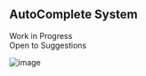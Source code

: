 ## AutoComplete System

Work in Progress <br>
Open to Suggestions
<br>

![image](https://media1.giphy.com/media/kfR5iyQgmq7PoiFTAf/giphy.gif?cid=6c09b952wnezp2fmdyhcfpbfngy7do0fgizw636sclpns8zh&rid=giphy.gif&ct=s)
